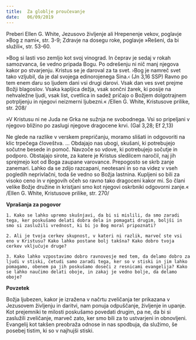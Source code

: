 ```yaml
---
title:  Za globlje proučevanje
date:   06/09/2019
---
```


Preberi Ellen G. White, Jezusovo življenje ali Hrepenenje vekov, poglavje »Bog z nami«, str. 3-9; Zdravje na dosegu roke, poglavje »Rešeni, da bi služili«, str. 53-60.

»Bog si lasti vso zemljo kot svoj vinograd. In čeprav je sedaj v rokah samozvanca, še vedno pripada Bogu. Po odrešenju ni nič manj njegova kakor po stvarjenju. Kristus se je daroval za ta svet. ›Bog je namreč svet tako vzljubil, da je dal svojega edinorojenega Sina.‹ (Jn 3,16 SSP) Ravno po tem enem daru so ljudem dani vsi drugi darovi. Vsak dan ves svet prejme Božji blagoslov. Vsaka kapljica dežja, vsak sončni žarek, ki posije na nehvaležne ljudi, vsak list, cvetlica in sadež pričajo o Božjem dolgotrajnem potrpljenju in njegovi neizmerni ljubezni.« /Ellen G. White, Kristusove prilike, str. 208/

»V Kristusu ni ne Juda ne Grka ne sužnja ne svobodnega. Vsi so pripeljani v njegovo bližino po zaslugi njegove dragocene krvi. (Gal 3,28; Ef 2,13)

Ne glede na razlike v verskem prepričanju, moramo slišati in odgovoriti na klic trpečega človeštva. … Obdajajo nas ubogi, skušani, ki potrebujejo sočutne besede in pomoč. Navzoče so vdove, ki potrebujejo sočutje in podporo. Obstajajo sirote, za katere je Kristus sledilcem naročil, naj jih sprejmejo kot od Boga zaupane varovance. Prepogosto se skrb zanje zanemari. Lahko da se zdijo razcapani, neotesani in so na videz v vseh pogledih neprivlačni, toda še vedno so Božja lastnina. Kupljeni so bili za visoko ceno in v njegovih očeh so ravno tako dragoceni kakor mi. So člani velike Božje družine in kristjani smo kot njegovi oskrbniki odgovorni zanje.« /Ellen G. White, Kristusove prilike, str. 270/

**Vprašanja za pogovor**

`1.	Kako se lahko upremo skušnjavi, da bi si mislili, da smo zaradi tega, ker poskušamo delati dobra dela in pomagati drugim, boljši in smo si zaslužili vrednost, ki bi jo Bog moral pripoznati?`

`2.	Ali je tvoja cerkev skupnost, v kateri ni razlik, marveč ste vsi eno v Kristusu? Kako lahko postane bolj takšna? Kako dobro tvoja cerkev vključuje druge?`

`3.	Kako lahko vzpostavimo dobro ravnovesje med tem, da delamo dobro za ljudi v stiski, četudi samo zaradi tega, ker so v stiski in jim lahko pomagamo, obenem pa jih poskušamo doseči z resnicami evangelija? Kako se lahko naučimo delati oboje, in zakaj je vedno bolje, da delamo oboje?`

**Povzetek**

Božja ljubezen, kakor je izražena v načrtu zveličanja ter prikazana v Jezusovem življenju in daritvi, nam ponuja odpuščanje, življenje in upanje. Kot prejemniki te milosti poskušamo povedati drugim, pa ne, da bi si zaslužili zveličanje, marveč zato, ker smo bili za to ustvarjeni in obnovljeni. Evangelij kot takšen preobraža odnose in nas spodbuja, da služimo, še posebej tistim, ki so v najhujši stiski.
